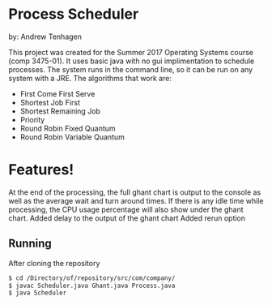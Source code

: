 # Process Scheduler
by: Andrew Tenhagen

This project was created for the Summer 2017 Operating Systems course (comp 3475-01). It uses basic java with no gui implimentation to schedule processes. The system runs in the command line, so it can be run on any system with a JRE. The algorithms that work are:

  - First Come First Serve
  - Shortest Job First
  - Shortest Remaining Job
  - Priority
  - Round Robin Fixed Quantum
  - Round Robin Variable Quantum

# Features!
At the end of the processing, the full ghant chart is output to the console as well as the average wait and turn around times. If there is any idle time while processing, the CPU usage percentage will also show under the ghant chart. 
Added delay to the output of the ghant chart
Added rerun option
## Running
After cloning the repository 
```sh
$ cd /Directory/of/repository/src/com/company/
$ javac Scheduler.java Ghant.java Process.java
$ java Scheduler
```


